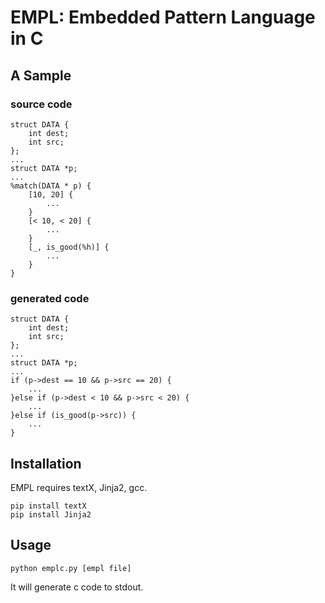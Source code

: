 # EMPL: Embedded Pattern Language in C

## A Sample

### source code
```
struct DATA {
    int dest;
    int src;
};
...
struct DATA *p;
...
%match(DATA * p) {
    [10, 20] {
        ...
    }
    [< 10, < 20] {
        ...
    }
    [_, is_good(%h)] {
        ...
    }
}
```

### generated code

```
struct DATA {
    int dest;
    int src;
};
...
struct DATA *p;
...
if (p->dest == 10 && p->src == 20) {
    ...
}else if (p->dest < 10 && p->src < 20) {
    ...
}else if (is_good(p->src)) {
    ...
}
```

## Installation

EMPL requires textX, Jinja2, gcc.

```
pip install textX
pip install Jinja2
```

## Usage

```
python emplc.py [empl file]
```

It will generate c code to stdout.


